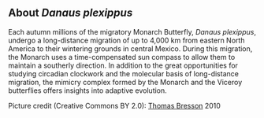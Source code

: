 About *Danaus plexippus*
------------------------

Each autumn millions of the migratory Monarch Butterfly, *Danaus
plexippus*, undergo a long-distance migration of up to 4,000 km from
eastern North America to their wintering grounds in central Mexico.
During this migration, the Monarch uses a time-compensated sun compass
to allow them to maintain a southerly direction. In addition to the
great opportunities for studying circadian clockwork and the molecular
basis of long-distance migration, the mimicry complex formed by the
Monarch and the Viceroy butterflies offers insights into adaptive
evolution.

Picture credit (Creative Commons BY 2.0): [Thomas
Bresson](http://commons.wikimedia.org/wiki/File:Danaus_plexippus_(2).jpg)
2010
